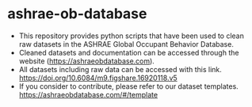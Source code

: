 # ashrae-ob-database
* This repository provides python scripts that have been used to clean raw datasets in the ASHRAE Global Occupant Behavior Database. 
* Cleaned datasets and documentation can be accessed through the website (https://ashraeobdatabase.com).
* All datasets including raw data can be accessed with this link. https://doi.org/10.6084/m9.figshare.16920118.v5
* If you consider to contribute, please refer to our dataset templates. https://ashraeobdatabase.com/#/template
